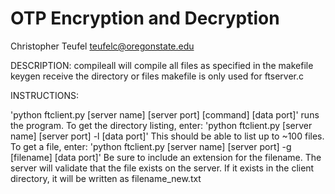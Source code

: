 # OTP Encryption and Decryption
Christopher Teufel
teufelc@oregonstate.edu


DESCRIPTION:
compileall will compile all files as specified in the makefile
keygen
receive the directory or files
makefile is only used for ftserver.c

INSTRUCTIONS:

'python ftclient.py [server name] [server port] [command] [data port]' runs the program.
To get the directory listing, enter:
    'python ftclient.py [server name] [server port] -l [data port]'
This should be able to list up to ~100 files.
To get a file, enter:
    'python ftclient.py [server name] [server port] -g [filename] [data port]'
Be sure to include an extension for the filename.
The server will validate that the file exists on the server.
If it exists in the client directory, it will be written as filename_new.txt

